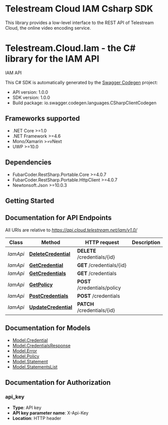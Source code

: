# Telestream Cloud IAM Csharp SDK

This library provides a low-level interface to the REST API of Telestream Cloud, the online video encoding service.

# Telestream.Cloud.Iam - the C# library for the IAM API

IAM API

This C# SDK is automatically generated by the [Swagger Codegen](https://github.com/swagger-api/swagger-codegen) project:

- API version: 1.0.0
- SDK version: 1.0.0
- Build package: io.swagger.codegen.languages.CSharpClientCodegen

<a name="frameworks-supported"></a>
## Frameworks supported
- .NET Core >=1.0
- .NET Framework >=4.6
- Mono/Xamarin >=vNext
- UWP >=10.0

<a name="dependencies"></a>
## Dependencies
- FubarCoder.RestSharp.Portable.Core >=4.0.7
- FubarCoder.RestSharp.Portable.HttpClient >=4.0.7
- Newtonsoft.Json >=10.0.3

<a name="installation"></a>
## Getting Started

## Documentation for API Endpoints

All URIs are relative to *https://api.cloud.telestream.net/iam/v1.0/*

Class | Method | HTTP request | Description
------------ | ------------- | ------------- | -------------
*IamApi* | [**DeleteCredential**](docs/IamApi.md#deletecredential) | **DELETE** /credentials/{id} | 
*IamApi* | [**GetCredential**](docs/IamApi.md#getcredential) | **GET** /credentials/{id} | 
*IamApi* | [**GetCredentials**](docs/IamApi.md#getcredentials) | **GET** /credentials | 
*IamApi* | [**GetPolicy**](docs/IamApi.md#getpolicy) | **POST** /credentials/policy | 
*IamApi* | [**PostCredentials**](docs/IamApi.md#postcredentials) | **POST** /credentials | 
*IamApi* | [**UpdateCredential**](docs/IamApi.md#updatecredential) | **PATCH** /credentials/{id} | 


<a name="documentation-for-models"></a>
## Documentation for Models

 - [Model.Credential](docs/Credential.md)
 - [Model.CredentialsResponse](docs/CredentialsResponse.md)
 - [Model.Error](docs/Error.md)
 - [Model.Policy](docs/Policy.md)
 - [Model.Statement](docs/Statement.md)
 - [Model.StatementsList](docs/StatementsList.md)


<a name="documentation-for-authorization"></a>
## Documentation for Authorization

<a name="api_key"></a>
### api_key

- **Type**: API key
- **API key parameter name**: X-Api-Key
- **Location**: HTTP header

